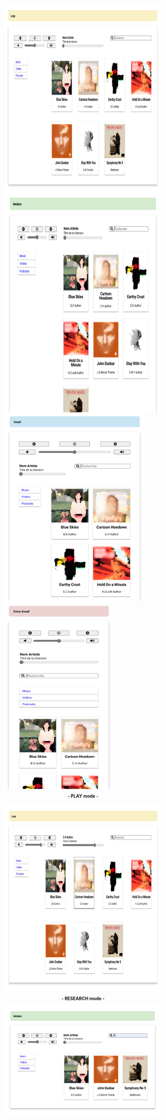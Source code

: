 <img align="center" src="./previews/largem.PNG" width="900" height="600" />
<img align="center" src="./previews/Medium.PNG" width="700" height="700" />
<img align="center" src="./previews/Small.PNG" width="450" height="600" />
<img align="center" src="./previews/Extra_Small.PNG" width="350" height="600" /><br>
<p align="center"><strong> - PLAY mode - </strong></p>
<img align="center" src="./previews/Play.PNG" width="800" height="600" /><br>
<p align="center"><strong> - RESEARCH mode - </strong></p>
<img align="center" src="./previews/research_medium.PNG" width="700" height="351" />



